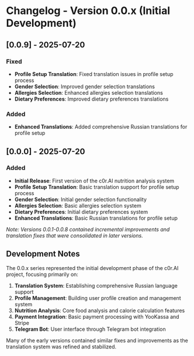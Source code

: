 # Changelog - Version 0.0.x (Initial Development)

## [0.0.9] - 2025-07-20

### Fixed
- **Profile Setup Translation**: Fixed translation issues in profile setup process
- **Gender Selection**: Improved gender selection translations
- **Allergies Selection**: Enhanced allergies selection translations
- **Dietary Preferences**: Improved dietary preferences translations

### Added
- **Enhanced Translations**: Added comprehensive Russian translations for profile setup

## [0.0.0] - 2025-07-20

### Added
- **Initial Release**: First version of the c0r.AI nutrition analysis system
- **Profile Setup Translation**: Basic translation support for profile setup process
- **Gender Selection**: Initial gender selection functionality
- **Allergies Selection**: Basic allergies selection system
- **Dietary Preferences**: Initial dietary preferences system
- **Enhanced Translations**: Basic Russian translations for profile setup

*Note: Versions 0.0.1-0.0.8 contained incremental improvements and translation fixes that were consolidated in later versions.*

## Development Notes

The 0.0.x series represented the initial development phase of the c0r.AI project, focusing primarily on:

1. **Translation System**: Establishing comprehensive Russian language support
2. **Profile Management**: Building user profile creation and management system
3. **Nutrition Analysis**: Core food analysis and calorie calculation features
4. **Payment Integration**: Basic payment processing with YooKassa and Stripe
5. **Telegram Bot**: User interface through Telegram bot integration

Many of the early versions contained similar fixes and improvements as the translation system was refined and stabilized.